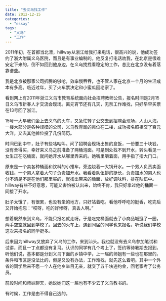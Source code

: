 ```yaml
---
title: "去义乌找工作"
date: 2012-12-15
categories: 
  - "essay"
tags: 
  - "义乌"
  - "工作"
---
```


2011年初，在首都当北漂，hillway从浙江给我打来电话，很高兴的说，他成功签约了浙大附属义乌医院，而且是有事业编制的。他反复打电话劝我，在北京是很难安定下来的，倒不如回到他身边，在义乌找找看稳定的工作，总比在北京没有着落靠谱些。

我是北京被那家公司折腾的够呛，效率慢吞吞，也不管人家在北京一个月的生活成本有多高。临近过年，买了火车票决定和小蜜瓜回老家了。

看到网上有2011年浙江义乌市教育系统面向社会招聘教师公告，报名时间是2月15日义乌市新春人才交流会现场。离元宵节还有几天，无奈工作难找，只好早早买票在13号回了浙江。

15号一大早我们坐上去义乌的火车，又急忙转了公交去到招聘会现场，人山人海。一楼大部分是各种规模的公司，义乌教育局的摊位在二楼，成功报名照相交了百元大洋，又去其他摊位投了几份简历。

时间已到中午，肚子有些咕咕叫。问了招聘会现场出售的盒饭，一份要三十块钱，没有舍得买，幸好来义乌之前准备了两桶泡面。可是到处找不到开水，转头看见一女生正在吃桶面，就问她开水从哪里弄来的。她嘴里嚼着面，用手指了指大门口。

原来是一个卖各种桶面和饮料的小推车，旁边烧着一大锅开水。一个男人负责卖面收钱，一个男人拿着大勺子负责加开水。我看着队伍排的挺长，负责加水的男人也分不清是不是在他们那里买的，就掏出带来的桶面，放好调味料，排在队伍中。hillway有些不好意思，可能又害怕被认出来，始终不肯，我只好拿过他的桶面一同接了开水。

肚子太饿了，有很累，也没有坐的地方，只好站着吃。看他呼呼吃的挺香，吃完后又开始抱怨：“哎呀，吃的好惨呀，真丢人啊。”

想着既然来到义乌，不能只报名就走呀。于是吃完桶面就去了小商品城逛了一圈，两手空空就回到学校了。回去的火车上，遇到同届的同学也来报名，听说我们学校这次来报名的同学挺多。

后来因为hillway又放弃了义乌的工作，来到汕头。我也就没有去义乌参加笔试和试讲，而且一丁点都没有复习。认识的同学有几个考上了，签约等待暑期去报到。听他们说，基本都是分到义乌下面的乡镇中学，上一届的师姐有一些也在那里的。条件和市区是没法比的，但是又没有办法，工作难找，就先这么着吧。其中一个外省的同学后来不愿一个人在他乡举目无亲，就交了五千块违约金，回老家考了公务员。

前段时间和师妹聊天，她说她们这一届也有不少去了义乌教书的。

有时候，工作是由不得自己选的。
